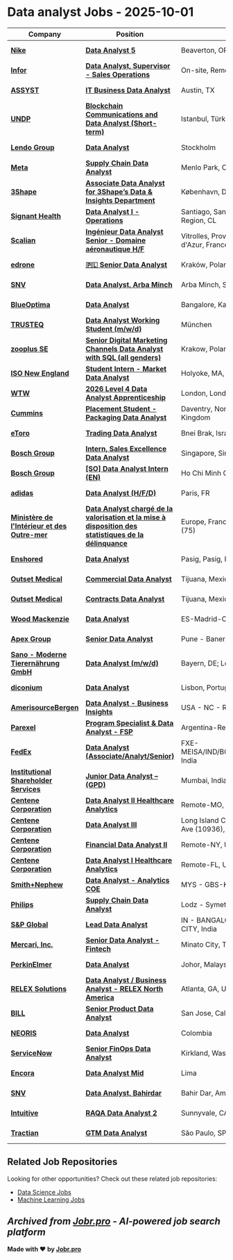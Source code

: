 # Data analyst Jobs - 2025-10-01

| Company | Position | Location | Type | Date |
| ------- | -------- | -------- | ---- | ------ |
| **[Nike](https://www.nike.com/)** | **[Data Analyst 5](https://jobr.pro/job/29157350/data-analyst-5?utm_source=github&utm_medium=repo&utm_campaign=github-data-analyst-jobs)** | Beaverton, OR, US | On Site | Oct 01 |
| **[Infor](https://www.infor.com/)** | **[Data Analyst, Supervisor - Sales Operations](https://jobr.pro/job/29143008/data-analyst-supervisor-sales-operations?utm_source=github&utm_medium=repo&utm_campaign=github-data-analyst-jobs)** | On-site, Remote Location, India | Remote | Oct 01 |
| **[ASSYST](https://www.assyst.net/)** | **[IT Business Data Analyst](https://jobr.pro/job/29156852/it-business-data-analyst?utm_source=github&utm_medium=repo&utm_campaign=github-data-analyst-jobs)** | Austin, TX | On Site | Oct 01 |
| **[UNDP](https://www.undp.org/)** | **[Blockchain Communications and Data Analyst (Short-term)](https://jobr.pro/job/29134413/blockchain-communications-and-data-analyst-short-term?utm_source=github&utm_medium=repo&utm_campaign=github-data-analyst-jobs)** | Istanbul, Türkiye | On Site | Oct 01 |
| **[Lendo Group](https://www.lendo.group/)** | **[Data Analyst](https://jobr.pro/job/29157877/data-analyst?utm_source=github&utm_medium=repo&utm_campaign=github-data-analyst-jobs)** | Stockholm | On Site | Oct 01 |
| **[Meta](https://www.meta.com/)** | **[Supply Chain Data Analyst](https://jobr.pro/job/29129457/supply-chain-data-analyst?utm_source=github&utm_medium=repo&utm_campaign=github-data-analyst-jobs)** | Menlo Park, CA \| Fremont, CA | On Site | Oct 01 |
| **[3Shape](https://www.3shape.com/)** | **[Associate Data Analyst for 3Shape’s Data & Insights Department](https://jobr.pro/job/29134176/associate-data-analyst-for-3shapes-data-insights-department?utm_source=github&utm_medium=repo&utm_campaign=github-data-analyst-jobs)** | København, Denmark | On Site | Oct 01 |
| **[Signant Health](https://signanthealth.com/)** | **[Data Analyst I - Operations](https://jobr.pro/job/29149028/data-analyst-i-operations?utm_source=github&utm_medium=repo&utm_campaign=github-data-analyst-jobs)** | Santiago, Santiago Metropolitan Region, CL | On Site | Oct 01 |
| **[Scalian](https://www.scalian.com)** | **[Ingénieur Data Analyst Senior - Domaine aéronautique H/F](https://jobr.pro/job/29135476/ingenieur-data-analyst-senior-domaine-aeronautique-hf?utm_source=github&utm_medium=repo&utm_campaign=github-data-analyst-jobs)** | Vitrolles, Provence-Alpes-Côte d'Azur, France | On Site | Oct 01 |
| **[edrone](https://edrone.me/)** | **[🇵🇱 Senior Data Analyst](https://jobr.pro/job/29132791/-senior-data-analyst?utm_source=github&utm_medium=repo&utm_campaign=github-data-analyst-jobs)** | Kraków, Poland | On Site | Oct 01 |
| **[SNV](https://www.snv.org)** | **[Data Analyst, Arba Minch](https://jobr.pro/job/29135725/data-analyst-arba-minch?utm_source=github&utm_medium=repo&utm_campaign=github-data-analyst-jobs)** | Arba Minch, SNNPR, Ethiopia | On Site | Oct 01 |
| **[BlueOptima](https://www.blueoptima.com)** | **[Data Analyst](https://jobr.pro/job/29135732/data-analyst?utm_source=github&utm_medium=repo&utm_campaign=github-data-analyst-jobs)** | Bangalore, Karnataka, India | On Site | Oct 01 |
| **[TRUSTEQ](https://jobs.trusteq.de)** | **[Data Analyst Working Student (m/w/d)](https://jobr.pro/job/29120643/data-analyst-working-student-mwd?utm_source=github&utm_medium=repo&utm_campaign=github-data-analyst-jobs)** | München | On Site | Oct 01 |
| **[zooplus SE](https://careers.zooplus.com)** | **[Senior Digital Marketing Channels Data Analyst with SQL (all genders)](https://jobr.pro/job/29135734/senior-digital-marketing-channels-data-analyst-with-sql-all-genders?utm_source=github&utm_medium=repo&utm_campaign=github-data-analyst-jobs)** | Krakow, Poland | On Site | Oct 01 |
| **[ISO New England](https://www.iso-ne.com/)** | **[Student Intern - Market Data Analyst](https://jobr.pro/job/29148768/student-intern-market-data-analyst?utm_source=github&utm_medium=repo&utm_campaign=github-data-analyst-jobs)** | Holyoke, MA, 01040, USA | On Site | Oct 01 |
| **[WTW](https://www.wtwco.com/)** | **[2026 Level 4 Data Analyst Apprenticeship](https://jobr.pro/job/29151689/2026-level-4-data-analyst-apprenticeship?utm_source=github&utm_medium=repo&utm_campaign=github-data-analyst-jobs)** | London, London, United Kingdom | On Site | Oct 01 |
| **[Cummins](https://www.cummins.com/)** | **[Placement Student -Packaging Data Analyst](https://jobr.pro/job/29131960/placement-student-packaging-data-analyst?utm_source=github&utm_medium=repo&utm_campaign=github-data-analyst-jobs)** | Daventry, Northamptonshire, United Kingdom | On Site | Oct 01 |
| **[eToro](https://www.etoro.com)** | **[Trading Data Analyst](https://jobr.pro/job/29151359/trading-data-analyst?utm_source=github&utm_medium=repo&utm_campaign=github-data-analyst-jobs)** | Bnei Brak, Israel, IL | On Site | Oct 01 |
| **[Bosch Group](https://www.bosch.com)** | **[Intern, Sales Excellence Data Analyst](https://jobr.pro/job/29106668/intern-sales-excellence-data-analyst?utm_source=github&utm_medium=repo&utm_campaign=github-data-analyst-jobs)** | Singapore, Singapore | On Site | Oct 01 |
| **[Bosch Group](https://www.bosch.com)** | **[\[SO\] Data Analyst Intern (EN)](https://jobr.pro/job/29106669/so-data-analyst-intern-en?utm_source=github&utm_medium=repo&utm_campaign=github-data-analyst-jobs)** | Ho Chi Minh City, Vietnam | On Site | Oct 01 |
| **[adidas](https://www.adidas-group.com/)** | **[Data Analyst (H/F/D)](https://jobr.pro/job/29098264/data-analyst-hfd?utm_source=github&utm_medium=repo&utm_campaign=github-data-analyst-jobs)** | Paris, FR | On Site | Oct 01 |
| **[Ministère de l'Intérieur et des Outre-mer](https://www.interieur.gouv.fr/)** | **[Data Analyst chargé de la valorisation et la mise à disposition des statistiques de la délinquance](https://jobr.pro/job/29091894/data-analyst-charge-de-la-valorisation-et-la-mise-a-disposition-des-statistiques-de-la-delinquance?utm_source=github&utm_medium=repo&utm_campaign=github-data-analyst-jobs)** | Europe, France, Ile-de-France, Paris (75) | On Site | Oct 01 |
| **[Enshored](https://www.enshored.com/)** | **[Data Analyst](https://jobr.pro/job/29087656/data-analyst?utm_source=github&utm_medium=repo&utm_campaign=github-data-analyst-jobs)** | Pasig, Pasig, Philippines | On Site | Oct 01 |
| **[Outset Medical](https://www.outsetmedical.com/)** | **[Commercial Data Analyst](https://jobr.pro/job/29090534/commercial-data-analyst?utm_source=github&utm_medium=repo&utm_campaign=github-data-analyst-jobs)** | Tijuana, Mexico. | On Site | Oct 01 |
| **[Outset Medical](https://www.outsetmedical.com/)** | **[Contracts Data Analyst](https://jobr.pro/job/29090535/contracts-data-analyst?utm_source=github&utm_medium=repo&utm_campaign=github-data-analyst-jobs)** | Tijuana, Mexico. | On Site | Oct 01 |
| **[Wood Mackenzie](https://www.woodmac.com/)** | **[Data Analyst](https://jobr.pro/job/29153188/data-analyst?utm_source=github&utm_medium=repo&utm_campaign=github-data-analyst-jobs)** | ES-Madrid-Office, Spain | On Site | Oct 01 |
| **[Apex Group](https://www.apexgroup.com/)** | **[Senior Data Analyst](https://jobr.pro/job/29144608/senior-data-analyst?utm_source=github&utm_medium=repo&utm_campaign=github-data-analyst-jobs)** | Pune - Baner, India | On Site | Oct 01 |
| **[Sano - Moderne Tierernährung GmbH](https://www.sano.de/)** | **[Data Analyst (m/w/d)](https://jobr.pro/job/29143770/data-analyst-mwd?utm_source=github&utm_medium=repo&utm_campaign=github-data-analyst-jobs)** | Bayern, DE; Loiching, Bayern, DE | On Site | Oct 01 |
| **[diconium](https://diconium.com/)** | **[Data Analyst](https://jobr.pro/job/29169013/data-analyst?utm_source=github&utm_medium=repo&utm_campaign=github-data-analyst-jobs)** | Lisbon, Portugal | On Site | Oct 01 |
| **[AmerisourceBergen](https://www.amerisourcebergen.com/)** | **[Data Analyst - Business Insights](https://jobr.pro/job/29168677/data-analyst-business-insights?utm_source=github&utm_medium=repo&utm_campaign=github-data-analyst-jobs)** | USA - NC - Remote, United States | Remote | Oct 01 |
| **[Parexel](https://www.parexel.com/)** | **[Program Specialist & Data Analyst - FSP](https://jobr.pro/job/29166644/program-specialist-data-analyst-fsp?utm_source=github&utm_medium=repo&utm_campaign=github-data-analyst-jobs)** | Argentina-Remote | Remote | Oct 01 |
| **[FedEx](https://www.fedex.com/)** | **[Data Analyst (Associate/Analyt/Senior)](https://jobr.pro/job/29146569/data-analyst-associateanalytsenior?utm_source=github&utm_medium=repo&utm_campaign=github-data-analyst-jobs)** | FXE-MEISA/IND/BOMHQ/BOMHQ/Mumbai, India | On Site | Oct 01 |
| **[Institutional Shareholder Services](https://www.issgovernance.com/)** | **[Junior Data Analyst – (GPD)](https://jobr.pro/job/29170404/junior-data-analyst-gpd?utm_source=github&utm_medium=repo&utm_campaign=github-data-analyst-jobs)** | Mumbai, India | On Site | Oct 01 |
| **[Centene Corporation](https://www.centene.com/)** | **[Data Analyst II Healthcare Analytics](https://jobr.pro/job/29163651/data-analyst-ii-healthcare-analytics?utm_source=github&utm_medium=repo&utm_campaign=github-data-analyst-jobs)** | Remote-MO, United States | Remote | Oct 01 |
| **[Centene Corporation](https://www.centene.com/)** | **[Data Analyst III](https://jobr.pro/job/29163635/data-analyst-iii?utm_source=github&utm_medium=repo&utm_campaign=github-data-analyst-jobs)** | Long Island City - 25-01 Jackson Ave (10936), United States | On Site | Oct 01 |
| **[Centene Corporation](https://www.centene.com/)** | **[Financial Data Analyst II](https://jobr.pro/job/29163632/financial-data-analyst-ii?utm_source=github&utm_medium=repo&utm_campaign=github-data-analyst-jobs)** | Remote-NY, United States | Remote | Oct 01 |
| **[Centene Corporation](https://www.centene.com/)** | **[Data Analyst I Healthcare Analytics](https://jobr.pro/job/29163626/data-analyst-i-healthcare-analytics?utm_source=github&utm_medium=repo&utm_campaign=github-data-analyst-jobs)** | Remote-FL, United States | Remote | Oct 01 |
| **[Smith+Nephew](https://www.smith-nephew.com/)** | **[Data Analyst - Analytics COE](https://jobr.pro/job/29086632/data-analyst-analytics-coe?utm_source=github&utm_medium=repo&utm_campaign=github-data-analyst-jobs)** | MYS - GBS-KL, Malaysia | On Site | Oct 01 |
| **[Philips](https://www.philips.com/)** | **[Supply Chain Data Analyst](https://jobr.pro/job/29115535/supply-chain-data-analyst?utm_source=github&utm_medium=repo&utm_campaign=github-data-analyst-jobs)** | Lodz - Symetris, Poland | On Site | Oct 01 |
| **[S&P Global](https://www.spglobal.com/)** | **[Lead Data Analyst](https://jobr.pro/job/29129781/lead-data-analyst?utm_source=github&utm_medium=repo&utm_campaign=github-data-analyst-jobs)** | IN - BANGALORE PRIMECO UNION CITY, India | On Site | Oct 01 |
| **[Mercari, Inc.](https://www.mercari.com/)** | **[Senior Data Analyst - Fintech](https://jobr.pro/job/29132822/senior-data-analyst-fintech?utm_source=github&utm_medium=repo&utm_campaign=github-data-analyst-jobs)** | Minato City, Tokyo, Japan | On Site | Oct 01 |
| **[PerkinElmer](https://www.perkinelmer.com/)** | **[Data Analyst](https://jobr.pro/job/29153497/data-analyst?utm_source=github&utm_medium=repo&utm_campaign=github-data-analyst-jobs)** | Johor, Malaysia | On Site | Oct 01 |
| **[RELEX Solutions](https://www.relexsolutions.com/careers/)** | **[Data Analyst / Business Analyst - RELEX North America](https://jobr.pro/job/29104166/data-analyst-business-analyst-relex-north-america?utm_source=github&utm_medium=repo&utm_campaign=github-data-analyst-jobs)** | Atlanta, GA, United States | On Site | Sep 30 |
| **[BILL](https://www.bill.com/)** | **[Senior Product Data Analyst](https://jobr.pro/job/29096508/senior-product-data-analyst?utm_source=github&utm_medium=repo&utm_campaign=github-data-analyst-jobs)** | San Jose, California, United States | Remote | Sep 30 |
| **[NEORIS](https://www.neoris.com)** | **[Data Analyst](https://jobr.pro/job/29093184/data-analyst?utm_source=github&utm_medium=repo&utm_campaign=github-data-analyst-jobs)** | Colombia | On Site | Sep 30 |
| **[ServiceNow](https://www.servicenow.com)** | **[Senior FinOps Data Analyst](https://jobr.pro/job/29106560/senior-finops-data-analyst?utm_source=github&utm_medium=repo&utm_campaign=github-data-analyst-jobs)** | Kirkland, Washington, United States | On Site | Sep 30 |
| **[Encora](https://www.encora.com/)** | **[Data Analyst Mid](https://jobr.pro/job/29088194/data-analyst-mid?utm_source=github&utm_medium=repo&utm_campaign=github-data-analyst-jobs)** | Lima | On Site | Sep 30 |
| **[SNV](https://www.snv.org)** | **[Data Analyst, Bahirdar](https://jobr.pro/job/29082100/data-analyst-bahirdar?utm_source=github&utm_medium=repo&utm_campaign=github-data-analyst-jobs)** | Bahir Dar, Amhara, Ethiopia | On Site | Sep 30 |
| **[Intuitive](https://www.intuitive.com)** | **[RAQA Data Analyst 2](https://jobr.pro/job/29095664/raqa-data-analyst-2?utm_source=github&utm_medium=repo&utm_campaign=github-data-analyst-jobs)** | Sunnyvale, CA, United States | On Site | Sep 30 |
| **[Tractian](https://tractian.com)** | **[GTM Data Analyst](https://jobr.pro/job/29086993/gtm-data-analyst?utm_source=github&utm_medium=repo&utm_campaign=github-data-analyst-jobs)** | São Paulo, SP | On Site | Sep 30 |

## Related Job Repositories

Looking for other opportunities? Check out these related job repositories:

- [Data Science Jobs](https://github.com/jobs-jobr-pro/Data-Science-Jobs)
- [Machine Learning Jobs](https://github.com/jobs-jobr-pro/Machine-Learning-Jobs)



*Archived from [Jobr.pro](https://jobr.pro?utm_source=github&utm_medium=repo&utm_campaign=github-data-analyst-jobs) - AI-powered job search platform*
---

**Made with ❤️ by [Jobr.pro](https://jobr.pro?utm_source=github&utm_medium=repo&utm_campaign=github-data-analyst-jobs)**